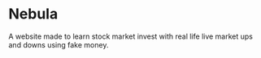 # Nebula
A website made to learn stock market invest with real life live market ups and downs using fake money.
